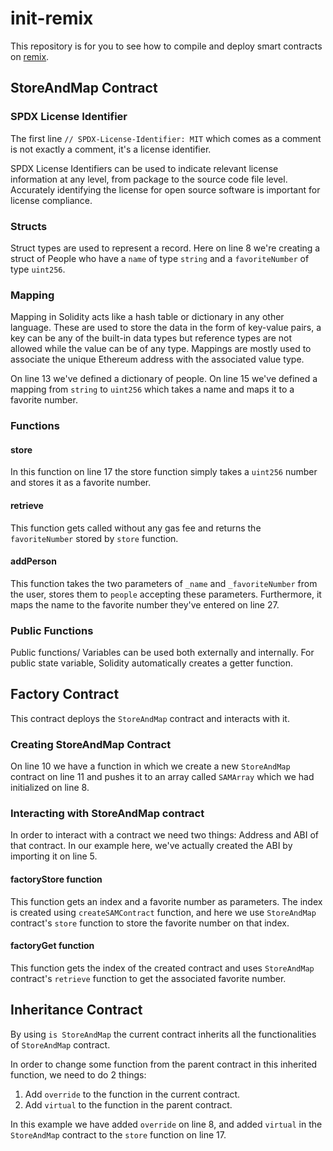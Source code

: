 # init-remix

This repository is for you to see how to compile and deploy smart contracts on [remix](https://remix.ethereum.org).

## StoreAndMap Contract

### SPDX License Identifier

The first line `// SPDX-License-Identifier: MIT` which comes as a comment is not exactly a comment, it's a license identifier.

SPDX License Identifiers can be used to indicate relevant license information at any level, from package to the source code file level. Accurately identifying the license for open source software is important for license compliance.

### Structs

Struct types are used to represent a record. Here on line 8 we're creating a struct of People who have a `name` of type `string` and a `favoriteNumber` of type `uint256`.

### Mapping

Mapping in Solidity acts like a hash table or dictionary in any other language. These are used to store the data in the form of key-value pairs, a key can be any of the built-in data types but reference types are not allowed while the value can be of any type. Mappings are mostly used to associate the unique Ethereum address with the associated value type.

On line 13 we've defined a dictionary of people. On line 15 we've defined a mapping from `string` to `uint256` which takes a name and maps it to a favorite number.

### Functions

#### store

In this function on line 17 the store function simply takes a `uint256` number and stores it as a favorite number.

#### retrieve

This function gets called without any gas fee and returns the `favoriteNumber` stored by `store` function.

#### addPerson

This function takes the two parameters of `_name` and `_favoriteNumber` from the user, stores them to `people` accepting these parameters. Furthermore, it maps the name to the favorite number they've entered on line 27.

### Public Functions

Public functions/ Variables can be used both externally and internally. For public state variable, Solidity automatically creates a getter function.

## Factory Contract

This contract deploys the `StoreAndMap` contract and interacts with it.

### Creating StoreAndMap Contract

On line 10 we have a function in which we create a new `StoreAndMap` contract on line 11 and pushes it to an array called `SAMArray` which we had initialized on line 8.

### Interacting with StoreAndMap contract

In order to interact with a contract we need two things: Address and ABI of that contract. In our example here, we've actually created the ABI by importing it on line 5.

#### factoryStore function

This function gets an index and a favorite number as parameters. The index is created using `createSAMContract` function, and here we use `StoreAndMap` contract's `store` function to store the favorite number on that index.

#### factoryGet function

This function gets the index of the created contract and uses `StoreAndMap` contract's `retrieve` function to get the associated favorite number.

## Inheritance Contract

By using `is StoreAndMap` the current contract inherits all the functionalities of `StoreAndMap` contract.

In order to change some function from the parent contract in this inherited function, we need to do 2 things:

1. Add `override` to the function in the current contract.
2. Add `virtual` to the function in the parent contract.

In this example we have added `override` on line 8, and added `virtual` in the `StoreAndMap` contract to the `store` function on line 17.
